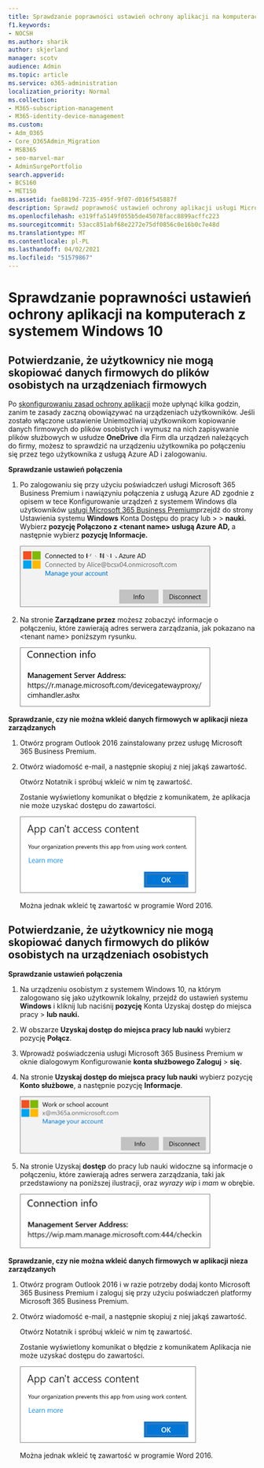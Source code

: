 ```yaml
---
title: Sprawdzanie poprawności ustawień ochrony aplikacji na komputerach z systemem Windows 10
f1.keywords:
- NOCSH
ms.author: sharik
author: skjerland
manager: scotv
audience: Admin
ms.topic: article
ms.service: o365-administration
localization_priority: Normal
ms.collection:
- M365-subscription-management
- M365-identity-device-management
ms.custom:
- Adm_O365
- Core_O365Admin_Migration
- MSB365
- seo-marvel-mar
- AdminSurgePortfolio
search.appverid:
- BCS160
- MET150
ms.assetid: fae8819d-7235-495f-9f07-d016f545887f
description: Sprawdź poprawność ustawień ochrony aplikacji usługi Microsoft 365 Business Premium na urządzeniach z systemem Windows 10 i upewnij się, że użytkownicy nie mogą kopiować danych firmowych do plików osobistych ani do aplikacji nieza zarządzanych.
ms.openlocfilehash: e319ffa5149f055b5de45078facc8899acffc223
ms.sourcegitcommit: 53acc851abf68e2272e75df0856c0e16b0c7e48d
ms.translationtype: MT
ms.contentlocale: pl-PL
ms.lasthandoff: 04/02/2021
ms.locfileid: "51579867"
---
```

# <a name="validate-app-protection-settings-on-windows-10-pcs"></a>Sprawdzanie poprawności ustawień ochrony aplikacji na komputerach z systemem Windows 10

## <a name="verify-that-users-cannot-copy-company-data-to-personal-files-on-corporate-devices"></a>Potwierdzanie, że użytkownicy nie mogą skopiować danych firmowych do plików osobistych na urządzeniach firmowych

Po [skonfigurowaniu zasad ochrony aplikacji](protection-settings-for-windows-10-devices.md) może upłynąć kilka godzin, zanim te zasady zaczną obowiązywać na urządzeniach użytkowników. Jeśli zostało  włączone ustawienie Uniemożliwiaj użytkownikom kopiowanie danych firmowych do plików osobistych i wymusz na nich zapisywanie plików służbowych w usłudze **OneDrive** dla Firm dla urządzeń należących do firmy, możesz to sprawdzić na urządzeniu użytkownika po połączeniu się przez tego użytkownika z usługą Azure AD i zalogowaniu. 
  
 **Sprawdzanie ustawień połączenia**
  
1. Po zalogowaniu się przy użyciu poświadczeń usługi Microsoft 365 Business Premium i nawiązyniu połączenia z usługą Azure AD zgodnie z opisem w tece Konfigurowanie urządzeń z systemem Windows dla użytkowników [usługi Microsoft 365 Business Premium](set-up-windows-devices.md)przejdź do strony Ustawienia systemu **Windows** Konta Dostępu do pracy lub \>  \> **nauki.** Wybierz **pozycję Połączono z \<tenant name\> usługą Azure AD,** a następnie wybierz **pozycję Informacje.**
    
    ![Click or tap Info on the Connected to Azure AD dialog.](../media/a36ede2b-d1a0-4d4e-8ea7-af39b4b63890.png)
  
2. Na stronie **Zarządzane przez** możesz zobaczyć informacje o połączeniu, które zawierają adres serwera zarządzania, jak pokazano na \<tenant name\> poniższym rysunku.   
    
    ![Managed by page shows connection info of the device manager URL.](../media/47515a8e-2d0c-4bea-99f0-6b2545b88a11.png)
  
 **Sprawdzanie, czy nie można wkleić danych firmowych w aplikacji nieza zarządzanych**
  
1. Otwórz program Outlook 2016 zainstalowany przez usługę Microsoft 365 Business Premium.
    
2. Otwórz wiadomość e-mail, a następnie skopiuj z niej jakąś zawartość.
    
    Otwórz Notatnik i spróbuj wkleić w nim tę zawartość.
    
    Zostanie wyświetlony komunikat o błędzie z komunikatem, że aplikacja nie może uzyskać dostępu do zawartości.
    
    ![A dialog that states app can't access content when you paste into an unmanaged app.](../media/5e82b154-cf2f-43c8-ae80-b45d8ad80e56.png)
  
    Można jednak wkleić tę zawartość w programie Word 2016.
    
## <a name="verify-that-users-cannot-copy-company-data-to-personal-files-on-personal-devices"></a>Potwierdzanie, że użytkownicy nie mogą skopiować danych firmowych do plików osobistych na urządzeniach osobistych

 **Sprawdzanie ustawień połączenia**
  
1. Na urządzeniu osobistym z systemem Windows 10, na którym zalogowano się jako użytkownik lokalny, przejdź do ustawień systemu **Windows** i kliknij lub naciśnij **pozycję** Konta Uzyskaj dostęp do miejsca pracy \> **lub nauki.**
    
2. W obszarze **Uzyskaj dostęp do miejsca pracy lub nauki** wybierz pozycję **Połącz**.
    
3. Wprowadź poświadczenia usługi Microsoft 365 Business Premium w oknie dialogowym Konfigurowanie **konta służbowego Zaloguj** \> **się.**
    
4. Na stronie **Uzyskaj dostęp do miejsca pracy lub nauki** wybierz pozycję **Konto służbowe**, a następnie pozycję **Informacje**.
    
    ![Kliknij lub naciśnij pozycję Informacje w oknie dialogowym Konto służbowe.](../media/63bd8b32-cb32-4afa-8ce0-6070ac403abc.png)
  
5. Na stronie Uzyskaj **dostęp** do pracy  lub nauki widoczne  są informacje o połączeniu, które zawierają adres serwera zarządzania, taki jak przedstawiony na poniższej ilustracji, oraz *wyrazy wip* i *mam* w obrębie. 
    
    ![Managed by page shows connection info URL that includes the words mam and wpi.](../media/abd4eaf4-44fa-4538-a3e8-1e0d331dfe1e.png)
  
 **Sprawdzanie, czy nie można wkleić danych firmowych w aplikacji nieza zarządzanych**
  
1. Otwórz program Outlook 2016 i w razie potrzeby dodaj konto Microsoft 365 Business Premium i zaloguj się przy użyciu poświadczeń platformy Microsoft 365 Business Premium.
    
2. Otwórz wiadomość e-mail, a następnie skopiuj z niej jakąś zawartość.
    
    Otwórz Notatnik i spróbuj wkleić w nim tę zawartość.
    
    Zostanie wyświetlony komunikat o błędzie z komunikatem Aplikacja nie może uzyskać dostępu do zawartości.
    
    ![A dialog that states app can't access content when you paste into an unmanaged app.](../media/5e82b154-cf2f-43c8-ae80-b45d8ad80e56.png)
  
    Można jednak wkleić tę zawartość w programie Word 2016.
    

